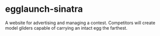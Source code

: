 # egglaunch-sinatra

A website for advertising and managing a contest. Competitors will create model gliders capable of carrying an intact egg the farthest.